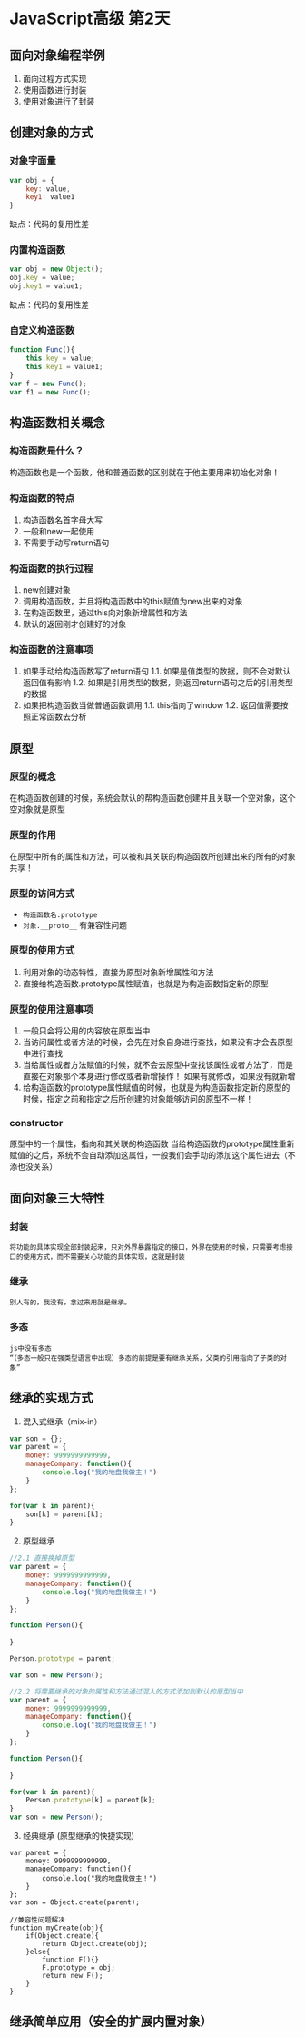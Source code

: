 # JavaScript高级 第2天

## 面向对象编程举例
1. 面向过程方式实现
2. 使用函数进行封装
3. 使用对象进行了封装

## 创建对象的方式
### 对象字面量
```js
var obj = {
	key: value,
	key1: value1
}
```
缺点：代码的复用性差

### 内置构造函数
```js
var obj = new Object();
obj.key = value;
obj.key1 = value1;
```
缺点：代码的复用性差

### 自定义构造函数
```js
function Func(){
	this.key = value;
	this.key1 = value1;
}
var f = new Func();
var f1 = new Func();
```
## 构造函数相关概念
### 构造函数是什么？
构造函数也是一个函数，他和普通函数的区别就在于他主要用来初始化对象！

### 构造函数的特点
1. 构造函数名首字母大写
2. 一般和new一起使用
3. 不需要手动写return语句

### 构造函数的执行过程
1. new创建对象
2. 调用构造函数，并且将构造函数中的this赋值为new出来的对象
3. 在构造函数里，通过this向对象新增属性和方法
4. 默认的返回刚才创建好的对象

### 构造函数的注意事项
1. 如果手动给构造函数写了return语句
	1.1. 如果是值类型的数据，则不会对默认返回值有影响
	1.2. 如果是引用类型的数据，则返回return语句之后的引用类型的数据
2. 如果把构造函数当做普通函数调用
	1.1. this指向了window
	1.2. 返回值需要按照正常函数去分析

## 原型
### 原型的概念
在构造函数创建的时候，系统会默认的帮构造函数创建并且关联一个空对象，这个空对象就是原型

### 原型的作用
在原型中所有的属性和方法，可以被和其关联的构造函数所创建出来的所有的对象共享！

### 原型的访问方式
* `构造函数名.prototype`
* `对象.__proto__`  有兼容性问题

### 原型的使用方式
1. 利用对象的动态特性，直接为原型对象新增属性和方法
2. 直接给构造函数.prototype属性赋值，也就是为构造函数指定新的原型

### 原型的使用注意事项
1. 一般只会将公用的内容放在原型当中
2. 当访问属性或者方法的时候，会先在对象自身进行查找，如果没有才会去原型中进行查找
3. 当给属性或者方法赋值的时候，就不会去原型中查找该属性或者方法了，而是直接在对象那个本身进行修改或者新增操作！ 如果有就修改，如果没有就新增
4. 给构造函数的prototype属性赋值的时候，也就是为构造函数指定新的原型的时候，指定之前和指定之后所创建的对象能够访问的原型不一样！

### constructor
原型中的一个属性，指向和其关联的构造函数
当给构造函数的prototype属性重新赋值的之后，系统不会自动添加这属性，一般我们会手动的添加这个属性进去（不添也没关系）

## 面向对象三大特性
### 封装
	将功能的具体实现全部封装起来，只对外界暴露指定的接口，外界在使用的时候，只需要考虑接口的使用方式，而不需要关心功能的具体实现，这就是封装
### 继承
	别人有的，我没有，拿过来用就是继承。
### 多态
	js中没有多态
	“（多态一般只在强类型语言中出现）多态的前提是要有继承关系，父类的引用指向了子类的对象”

## 继承的实现方式
1. 混入式继承（mix-in）
```js
var son = {};
var parent = {
	money: 9999999999999,
	manageCompany: function(){
		console.log("我的地盘我做主！")
	}
};

for(var k in parent){
	son[k] = parent[k];
}
```

2. 原型继承
```js
//2.1 直接换掉原型
var parent = {
	money: 9999999999999,
	manageCompany: function(){
		console.log("我的地盘我做主！")
	}
};

function Person(){
	
}

Person.prototype = parent;

var son = new Person();

//2.2 将需要继承的对象的属性和方法通过混入的方式添加到默认的原型当中
var parent = {
	money: 9999999999999,
	manageCompany: function(){
		console.log("我的地盘我做主！")
	}
};

function Person(){
	
}

for(var k in parent){
	Person.prototype[k] = parent[k];
}
var son = new Person();
```
3. 经典继承 (原型继承的快捷实现)
```
var parent = {
	money: 9999999999999,
	manageCompany: function(){
		console.log("我的地盘我做主！")
	}
};
var son = Object.create(parent);

//兼容性问题解决
function myCreate(obj){
	if(Object.create){
		return Object.create(obj);
	}else{
		function F(){}
		F.prototype = obj;
		return new F();
	}
}
```
## 继承简单应用（安全的扩展内置对象）